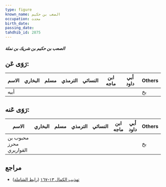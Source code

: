 ```yaml
---
type: figure
known_name: الصعب بن حكيم
occupation: محدث
birth_date:
passing_date:
tahdhib_id: 2875
---
```

##### الصعب بن حكيم بن شريك بن نملة

## رَوَى عَن:
| الاسم | البخاري | مسلم | الترمذي | النسائي | ابن ماجه | أبي داود | Others |
| ----- | ------- | ---- | ------- | ------- | -------- | -------- | ------ |
| أبيه  |         |      |         |         |          |          | بخ     |
## رَوَى عَنه:
| الاسم                   | البخاري | مسلم | الترمذي | النسائي | ابن ماجه | أبي داود | Others |
| ----------------------- | ------- | ---- | ------- | ------- | -------- | -------- | ------ |
| محبوب بن محرز القواريري |         |      |         |         |          |          | بخ     |
## مراجع
- [تهذيب الكمال ١٣-١٦٧](obsidian://open?vault=Tahdhib-al-Kamal&file=Figures/٢٨٧٥-الصعب%20بن%20حكيم%20بن%20شريك%20بن%20نملة) ([رابط الشاملة](https://shamela.ws/book/3722/6548))